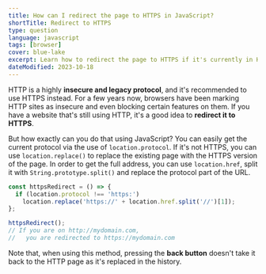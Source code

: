 ```yaml
---
title: How can I redirect the page to HTTPS in JavaScript?
shortTitle: Redirect to HTTPS
type: question
language: javascript
tags: [browser]
cover: blue-lake
excerpt: Learn how to redirect the page to HTTPS if it's currently in HTTP.
dateModified: 2023-10-18
---
```


HTTP is a highly **insecure and legacy protocol**, and it's recommended to use HTTPS instead. For a few years now, browsers have been marking HTTP sites as insecure and even blocking certain features on them. If you have a website that's still using HTTP, it's a good idea to **redirect it to HTTPS**.

But how exactly can you do that using JavaScript? You can easily get the current protocol via the use of `location.protocol`. If it's not HTTPS, you can use `location.replace()` to replace the existing page with the HTTPS version of the page. In order to get the full address, you can use `location.href`, split it with `String.prototype.split()` and replace the protocol part of the URL.

```js
const httpsRedirect = () => {
  if (location.protocol !== 'https:')
    location.replace('https://' + location.href.split('//')[1]);
};

httpsRedirect();
// If you are on http://mydomain.com,
//   you are redirected to https://mydomain.com
```

Note that, when using this method, pressing the **back button** doesn't take it back to the HTTP page as it's replaced in the history.
